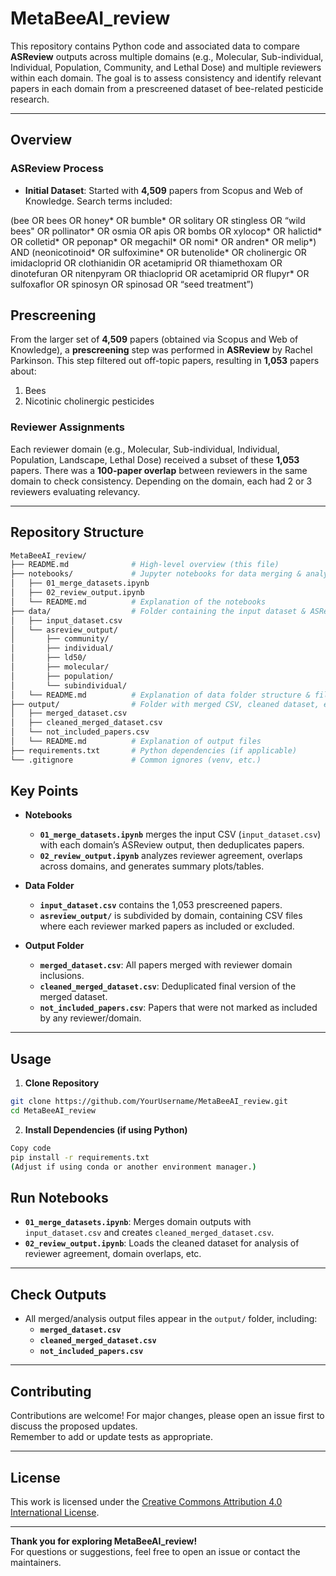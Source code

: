 # MetaBeeAI_review

This repository contains Python code and associated data to compare **ASReview** outputs across multiple domains (e.g., Molecular, Sub-individual, Individual, Population, Community, and Lethal Dose) and multiple reviewers within each domain. The goal is to assess consistency and identify relevant papers in each domain from a prescreened dataset of bee-related pesticide research.

---

## Overview

### ASReview Process
- **Initial Dataset**: Started with **4,509** papers from Scopus and Web of Knowledge. Search terms included:

(bee OR bees OR honey* OR bumble* OR solitary OR stingless OR “wild bees" OR pollinator* OR osmia OR apis OR bombs OR xylocop* OR halictid* OR colletid* OR peponap* OR megachil* OR nomi* OR andren* OR melip*) AND (neonicotinoid* OR sulfoximine* OR butenolide* OR cholinergic OR imidacloprid OR clothianidin OR acetamiprid OR thiamethoxam OR dinotefuran OR nitenpyram OR thiacloprid OR acetamiprid OR flupyr* OR sulfoxaflor OR spinosyn OR spinosad OR “seed treatment”)

## Prescreening

From the larger set of **4,509** papers (obtained via Scopus and Web of Knowledge), a **prescreening** step was performed in **ASReview** by Rachel Parkinson. This step filtered out off-topic papers, resulting in **1,053** papers about:

1. Bees
2. Nicotinic cholinergic pesticides

### Reviewer Assignments

Each reviewer domain (e.g., Molecular, Sub-individual, Individual, Population, Landscape, Lethal Dose) received a subset of these **1,053** papers. There was a **100-paper overlap** between reviewers in the same domain to check consistency. Depending on the domain, each had 2 or 3 reviewers evaluating relevancy.

---

## Repository Structure

```bash
MetaBeeAI_review/
├── README.md              # High-level overview (this file)
├── notebooks/             # Jupyter notebooks for data merging & analysis
│   ├── 01_merge_datasets.ipynb
│   ├── 02_review_output.ipynb
│   └── README.md          # Explanation of the notebooks
├── data/                  # Folder containing the input dataset & ASReview outputs
│   ├── input_dataset.csv
│   └── asreview_output/
│       ├── community/
│       ├── individual/
│       ├── ld50/
│       ├── molecular/
│       ├── population/
│       └── subindividual/
│   └── README.md          # Explanation of data folder structure & files
├── output/                # Folder with merged CSV, cleaned dataset, etc.
│   ├── merged_dataset.csv
│   ├── cleaned_merged_dataset.csv
│   └── not_included_papers.csv
│   └── README.md          # Explanation of output files
├── requirements.txt       # Python dependencies (if applicable)
└── .gitignore             # Common ignores (venv, etc.)
```

## Key Points

- **Notebooks**  
  - **`01_merge_datasets.ipynb`** merges the input CSV (`input_dataset.csv`) with each domain’s ASReview output, then deduplicates papers.  
  - **`02_review_output.ipynb`** analyzes reviewer agreement, overlaps across domains, and generates summary plots/tables.

- **Data Folder**  
  - **`input_dataset.csv`** contains the 1,053 prescreened papers.  
  - **`asreview_output/`** is subdivided by domain, containing CSV files where each reviewer marked papers as included or excluded.

- **Output Folder**  
  - **`merged_dataset.csv`**: All papers merged with reviewer domain inclusions.  
  - **`cleaned_merged_dataset.csv`**: Deduplicated final version of the merged dataset.  
  - **`not_included_papers.csv`**: Papers that were not marked as included by any reviewer/domain.

---

## Usage

1. **Clone Repository**  
```bash
git clone https://github.com/YourUsername/MetaBeeAI_review.git
cd MetaBeeAI_review
```
2. **Install Dependencies (if using Python)**
``` bash
Copy code
pip install -r requirements.txt
(Adjust if using conda or another environment manager.)
```
## Run Notebooks

- **`01_merge_datasets.ipynb`**: Merges domain outputs with `input_dataset.csv` and creates `cleaned_merged_dataset.csv`.
- **`02_review_output.ipynb`**: Loads the cleaned dataset for analysis of reviewer agreement, domain overlaps, etc.

---

## Check Outputs

- All merged/analysis output files appear in the `output/` folder, including:
  - **`merged_dataset.csv`**
  - **`cleaned_merged_dataset.csv`**
  - **`not_included_papers.csv`**

---

## Contributing

Contributions are welcome! For major changes, please open an issue first to discuss the proposed updates.  
Remember to add or update tests as appropriate.

---

## License

This work is licensed under the [Creative Commons Attribution 4.0 International License](https://creativecommons.org/licenses/by/4.0/).

---

**Thank you for exploring MetaBeeAI_review!**  
For questions or suggestions, feel free to open an issue or contact the maintainers.
